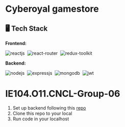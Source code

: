# Cyberoyal gamestore


## 🖥️ Tech Stack

**Frontend:**

![reactjs](https://img.shields.io/badge/React-20232A?style=for-the-badge&logo=react&logoColor=61DAFB)&nbsp;
![react-router](https://img.shields.io/badge/CSS3-1572B6?style=for-the-badge&logo=css3&logoColor=white)&nbsp;
![redux-toolkit](https://img.shields.io/badge/JavaScript-F7DF1E?style=for-the-badge&logo=javascript&logoColor=black)&nbsp;


**Backend:**

![nodejs](https://img.shields.io/badge/Node.js-43853D?style=for-the-badge&logo=node.js&logoColor=white)&nbsp;
![expressjs](https://img.shields.io/badge/Express.js-000000?style=for-the-badge&logo=express&logoColor=white)&nbsp;
![mongodb](https://img.shields.io/badge/MongoDB-4EA94B?style=for-the-badge&logo=mongodb&logoColor=white)&nbsp;
![jwt](https://img.shields.io/badge/JWT-000000?style=for-the-badge&logo=JSON%20web%20tokens&logoColor=white)&nbsp;


# IE104.O11.CNCL-Group-06
<ol>
  <li>Set up backend following this <a href="https://github.com/TruongLeTrule/IE104.O11.CNCL-Group-06-BACKEND">repo</a></li>
  <li>Clone this repo to your local</li>
  <li>Run code in your localhost</li>
</ol>
